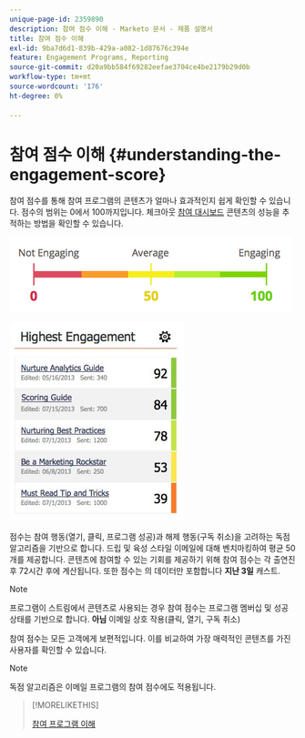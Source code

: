 ```yaml
---
unique-page-id: 2359890
description: 참여 점수 이해 - Marketo 문서 - 제품 설명서
title: 참여 점수 이해
exl-id: 9ba7d6d1-839b-429a-a082-1d87676c394e
feature: Engagement Programs, Reporting
source-git-commit: d20a9bb584f69282eefae3704ce4be2179b29d0b
workflow-type: tm+mt
source-wordcount: '176'
ht-degree: 0%

---
```


# 참여 점수 이해 {#understanding-the-engagement-score}

참여 점수를 통해 참여 프로그램의 콘텐츠가 얼마나 효과적인지 쉽게 확인할 수 있습니다. 점수의 범위는 0에서 100까지입니다. 체크아웃 [참여 대시보드](/help/marketo/product-docs/email-marketing/drip-nurturing/reports-and-notifications/the-engagement-dashboard.md) 콘텐츠의 성능을 추적하는 방법을 확인할 수 있습니다.

![](assets/image2014-9-25-16-3a24-3a54.png)

![](assets/highestengagementwidget.jpg)

점수는 참여 행동(열기, 클릭, 프로그램 성공)과 해제 행동(구독 취소)을 고려하는 독점 알고리즘을 기반으로 합니다. 드립 및 육성 스타일 이메일에 대해 벤치마킹하여 평균 50개를 제공합니다. 콘텐츠에 참여할 수 있는 기회를 제공하기 위해 참여 점수는 각 출연진 후 72시간 후에 계산됩니다. 또한 점수는 의 데이터만 포함합니다 **지난 3일** 캐스트.

>[!NOTE]
>
>프로그램이 스트림에서 콘텐츠로 사용되는 경우 참여 점수는 프로그램 멤버십 및 성공 상태를 기반으로 합니다. **아님** 이메일 상호 작용(클릭, 열기, 구독 취소)

참여 점수는 모든 고객에게 보편적입니다. 이를 비교하여 가장 매력적인 콘텐츠를 가진 사용자를 확인할 수 있습니다.

>[!NOTE]
>
>독점 알고리즘은 이메일 프로그램의 참여 점수에도 적용됩니다.

>[!MORELIKETHIS]
>
>[참여 프로그램 이해](/help/marketo/product-docs/email-marketing/drip-nurturing/creating-an-engagement-program/understanding-engagement-programs.md)
